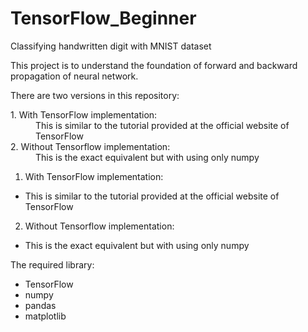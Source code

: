# TensorFlow_Beginner
Classifying handwritten digit with MNIST dataset

This project is to understand the foundation of forward and backward propagation of neural network.
  
There are two versions in this repository:

<dl>
  <dt> 1. With TensorFlow implementation:</dt>
  <dd> This is similar to the tutorial provided at the official website of TensorFlow</dd>
  
   <dt> 2. Without Tensorflow implementation:</dt>
  <dd> This is the exact equivalent but with using only numpy</dd>
</dl>

1. With TensorFlow implementation:

  * This is similar to the tutorial provided at the official website of TensorFlow

2. Without Tensorflow implementation: 

  * This is the exact equivalent but with using only numpy


The required library:
* TensorFlow
* numpy
* pandas
* matplotlib

